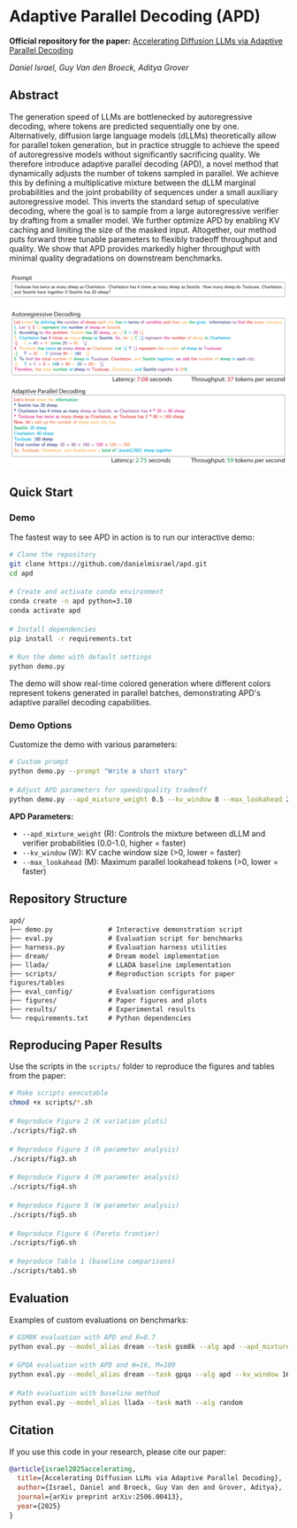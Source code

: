 # Adaptive Parallel Decoding (APD)

**Official repository for the paper:** [Accelerating Diffusion LLMs via Adaptive Parallel Decoding](https://arxiv.org/abs/2506.00413)

*Daniel Israel, Guy Van den Broeck, Aditya Grover*

## Abstract

The generation speed of LLMs are bottlenecked by autoregressive decoding, where tokens are predicted sequentially one by one. Alternatively, diffusion large language models (dLLMs) theoretically allow for parallel token generation, but in practice struggle to achieve the speed of autoregressive models without significantly sacrificing quality. We therefore introduce adaptive parallel decoding (APD), a novel method that dynamically adjusts the number of tokens sampled in parallel. We achieve this by defining a multiplicative mixture between the dLLM marginal probabilities and the joint probability of sequences under a small auxiliary autoregressive model. This inverts the standard setup of speculative decoding, where the goal is to sample from a large autoregressive verifier by drafting from a smaller model. We further optimize APD by enabling KV caching and limiting the size of the masked input. Altogether, our method puts forward three tunable parameters to flexibly tradeoff throughput and quality. We show that APD provides markedly higher throughput with minimal quality degradations on downstream benchmarks.

![APD Overview](figures/1_pull_figure.png)

## Quick Start

### Demo

The fastest way to see APD in action is to run our interactive demo:

```bash
# Clone the repository
git clone https://github.com/danielmisrael/apd.git
cd apd

# Create and activate conda environment
conda create -n apd python=3.10
conda activate apd

# Install dependencies
pip install -r requirements.txt

# Run the demo with default settings
python demo.py
```

The demo will show real-time colored generation where different colors represent tokens generated in parallel batches, demonstrating APD's adaptive parallel decoding capabilities.

### Demo Options

Customize the demo with various parameters:

```bash
# Custom prompt
python demo.py --prompt "Write a short story"

# Adjust APD parameters for speed/quality tradeoff
python demo.py --apd_mixture_weight 0.5 --kv_window 8 --max_lookahead 200

```

**APD Parameters:**
- `--apd_mixture_weight` (R): Controls the mixture between dLLM and verifier probabilities (0.0-1.0, higher = faster)
- `--kv_window` (W): KV cache window size (>0, lower = faster)  
- `--max_lookahead` (M): Maximum parallel lookahead tokens (>0, lower = faster)

## Repository Structure

```
apd/
├── demo.py              # Interactive demonstration script
├── eval.py              # Evaluation script for benchmarks
├── harness.py           # Evaluation harness utilities
├── dream/               # Dream model implementation
├── llada/               # LLADA baseline implementation
├── scripts/             # Reproduction scripts for paper figures/tables
├── eval_config/         # Evaluation configurations
├── figures/             # Paper figures and plots
├── results/             # Experimental results
└── requirements.txt     # Python dependencies
```

## Reproducing Paper Results

Use the scripts in the `scripts/` folder to reproduce the figures and tables from the paper:

```bash
# Make scripts executable
chmod +x scripts/*.sh

# Reproduce Figure 2 (K variation plots)
./scripts/fig2.sh

# Reproduce Figure 3 (R parameter analysis)
./scripts/fig3.sh

# Reproduce Figure 4 (M parameter analysis) 
./scripts/fig4.sh

# Reproduce Figure 5 (W parameter analysis)
./scripts/fig5.sh

# Reproduce Figure 6 (Pareto frontier)
./scripts/fig6.sh

# Reproduce Table 1 (baseline comparisons)
./scripts/tab1.sh
```

## Evaluation

Examples of custom evaluations on benchmarks:

```bash
# GSM8K evaluation with APD and R=0.7
python eval.py --model_alias dream --task gsm8k --alg apd --apd_mixture_weight 0.7

# GPQA evaluation with APD and W=16, M=100
python eval.py --model_alias dream --task gpqa --alg apd --kv_window 16 --max_lookahead 100

# Math evaluation with baseline method
python eval.py --model_alias llada --task math --alg random
```

## Citation

If you use this code in your research, please cite our paper:

```bibtex
@article{israel2025accelerating,
  title={Accelerating Diffusion LLMs via Adaptive Parallel Decoding},
  author={Israel, Daniel and Broeck, Guy Van den and Grover, Aditya},
  journal={arXiv preprint arXiv:2506.00413},
  year={2025}
}
```
